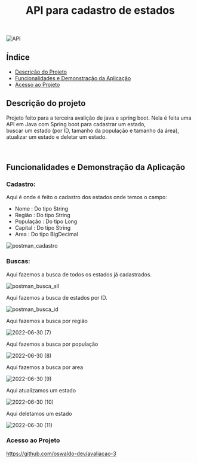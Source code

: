 <h1 align="center">API para cadastro de estados</h1><br>

![API](https://user-images.githubusercontent.com/98189208/176776699-9fc65a4b-973b-40a4-8ea7-9ec18fd3f879.png)

## Índice 

* [Descrição do Projeto](#descrição-do-projeto)
* [Funcionalidades e Demonstração da Aplicação](#funcionalidades-e-demonstração-da-aplicação)
* [Acesso ao Projeto](#acesso-ao-projeto)

## Descrição do projeto
<p>Projeto feito para a terceira avalição de java e spring boot. Nela é feita uma API em Java com Spring boot para cadastrar um estado,<br>
buscar um estado (por ID, tamanho da população e tamanho da área), atualizar um estado e deletar um estado.</p><br>

## Funcionalidades e Demonstração da Aplicação

### Cadastro:<br>
Aqui é onde é feito o cadastro dos estados onde temos o campo:<br>
- Nome : Do tipo String
- Região : Do tipo String 
- População : Do tipo Long
- Capital : Do tipo String
- Area : Do tipo BigDecimal

![postman_cadastro](https://user-images.githubusercontent.com/98189208/176781897-a8c10800-7043-4a57-8128-6fc62c14c6c9.png)

### Buscas:<br>
Aqui fazemos a busca de todos os estados já cadastrados.

![postman_busca_all](https://user-images.githubusercontent.com/98189208/176781529-9047e634-e4c0-4edc-b434-887a6b594949.png)

Aqui fazemos a busca de estados por ID.

![postman_busca_id](https://user-images.githubusercontent.com/98189208/176781586-b5592189-8215-42a7-9015-aebe68fa06f1.png)

Aqui fazemos a busca por região

![2022-06-30 (7)](https://user-images.githubusercontent.com/98189208/176782093-d17bf609-e780-4d43-b981-8326d61c7e6c.png)

Aqui fazemos a busca por população

![2022-06-30 (8)](https://user-images.githubusercontent.com/98189208/176782188-c7743684-620b-4faf-b3e5-9ccc131f55bf.png)

Aqui fazemos a busca por area

![2022-06-30 (9)](https://user-images.githubusercontent.com/98189208/176782418-afdf898a-a706-46b1-bf59-e314e2abb548.png)

Aqui atualizamos um estado

![2022-06-30 (10)](https://user-images.githubusercontent.com/98189208/176782853-fc3ba97c-ad3f-4664-a8a4-24705a320ece.png)

Aqui deletamos um estado

![2022-06-30 (11)](https://user-images.githubusercontent.com/98189208/176783043-4e8d849c-7118-4812-a396-d12c8c469e4c.png)

### Acesso ao Projeto

https://github.com/oswaldo-dev/avaliacao-3
